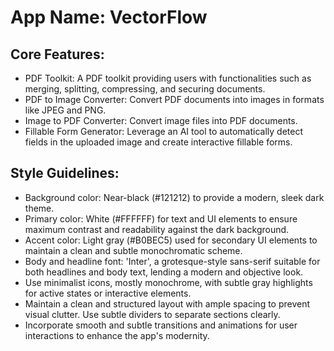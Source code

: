 # **App Name**: VectorFlow

## Core Features:

- PDF Toolkit: A PDF toolkit providing users with functionalities such as merging, splitting, compressing, and securing documents.
- PDF to Image Converter: Convert PDF documents into images in formats like JPEG and PNG.
- Image to PDF Converter: Convert image files into PDF documents.
- Fillable Form Generator: Leverage an AI tool to automatically detect fields in the uploaded image and create interactive fillable forms.

## Style Guidelines:

- Background color: Near-black (#121212) to provide a modern, sleek dark theme.
- Primary color: White (#FFFFFF) for text and UI elements to ensure maximum contrast and readability against the dark background.
- Accent color: Light gray (#B0BEC5) used for secondary UI elements to maintain a clean and subtle monochromatic scheme.
- Body and headline font: 'Inter', a grotesque-style sans-serif suitable for both headlines and body text, lending a modern and objective look.
- Use minimalist icons, mostly monochrome, with subtle gray highlights for active states or interactive elements.
- Maintain a clean and structured layout with ample spacing to prevent visual clutter. Use subtle dividers to separate sections clearly.
- Incorporate smooth and subtle transitions and animations for user interactions to enhance the app's modernity.